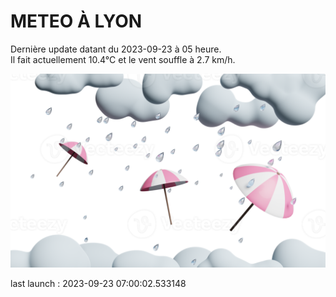# METEO À LYON

Dernière update datant du 2023-09-23 à 05 heure.  
Il fait actuellement 10.4°C et le vent souffle à 2.7 km/h.      

![](./.github/rain.png)

last launch : 2023-09-23 07:00:02.533148

